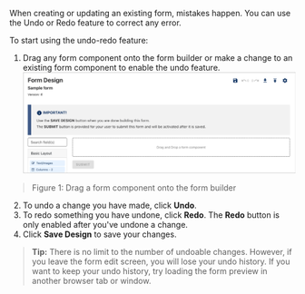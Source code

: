 When creating or updating an existing form, mistakes happen. You can use the Undo or Redo feature to correct any error.

To start using the undo-redo feature:
1. Drag any form component onto the form builder or make a change to an existing form component to enable the undo feature.
![Figure 1: Drag a form component onto the form builder](images/chefs-undo-fig1.png) 
> Figure 1: Drag a form component onto the form builder
 
2. To undo a change you have made, click **Undo**.
3. To redo something you have undone, click **Redo**. The **Redo** button is only enabled after you've undone a change.
4. Click **Save Design** to save your changes.

>**Tip:** There is no limit to the number of undoable changes. However, if you leave the form edit screen, you will lose your undo history. If you want to keep your undo history, try loading the form preview in another browser tab or window.
